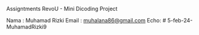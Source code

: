 Assigntments RevoU - Mini Dicoding Project

Nama : Muhamad Rizki
Email : muhalana86@gmail.com
Echo: # 5-feb-24-MuhamadRizki9